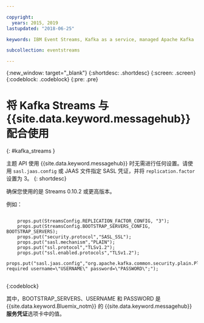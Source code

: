 ```yaml
---

copyright:
  years: 2015, 2019
lastupdated: "2018-06-25"

keywords: IBM Event Streams, Kafka as a service, managed Apache Kafka

subcollection: eventstreams

---
```


{:new_window: target="_blank"}
{:shortdesc: .shortdesc}
{:screen: .screen}
{:codeblock: .codeblock}
{:pre: .pre}

# 将 Kafka Streams 与 {{site.data.keyword.messagehub}} 配合使用
{: #kafka_streams }

主题 API 使用 {{site.data.keyword.messagehub}} 时无需进行任何设置。请使用 <code>sasl.jaas.config</code> 或 JAAS 文件指定 SASL 凭证，并将 <code>replication.factor</code> 设置为 3。
{: shortdesc}

确保您使用的是 Streams 0.10.2 或更高版本。   

例如：

<pre>
<code>
    props.put(StreamsConfig.REPLICATION_FACTOR_CONFIG, "3");
    props.put(StreamsConfig.BOOTSTRAP_SERVERS_CONFIG, BOOTSTRAP_SERVERS);
    props.put("security.protocol","SASL_SSL");
    props.put("sasl.mechanism","PLAIN");
    props.put("ssl.protocol","TLSv1.2");
    props.put("ssl.enabled.protocols","TLSv1.2");
    props.put("sasl.jaas.config","org.apache.kafka.common.security.plain.PlainLoginModule required username=\"USERNAME\" password=\"PASSWORD\";");
</code>
</pre>
{:codeblock}

其中，BOOTSTRAP_SERVERS、USERNAME 和 PASSWORD 是 {{site.data.keyword.Bluemix_notm}} 的 {{site.data.keyword.messagehub}} **服务凭证**选项卡中的值。

<!--
new topic that includes content from existing topics about samples and migration
-->

